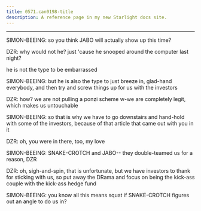 ```yaml
---
title: 0571.can0198-title
description: A reference page in my new Starlight docs site.
---
```

----- 
SIMON-BEEING: so you think JABO will actually show up this time? 
 
DZR: why would not he? 
 just 'cause he snooped around the computer last night? 
 
he is not the type to be embarrassed
 
SIMON-BEEING: but he is also the type to just breeze in, glad-hand everybody, and then 
try and screw things up for us with the investors
 
DZR: how? 
 we are not pulling a ponzi scheme
 w-we are completely legit, which 
makes us untouchable
 
SIMON-BEEING: so that is why we have to go downstairs and hand-hold with some of the 
investors, because of that article that came out with you in it
 
DZR: oh, you were in there, too, my love
 
SIMON-BEEING: SNAKE-CROTCH and JABO-- they double-teamed us for a reason, DZR
 
DZR: oh, sigh-and-spin, that is unfortunate, but we have investors to thank for 
sticking with us, so put away the DRama and focus on being the kick-ass couple 
with the kick-ass hedge fund
 
SIMON-BEEING: you know all this means squat if SNAKE-CROTCH figures out an angle to do us 
in? 
 
